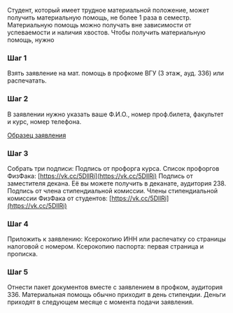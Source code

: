 Студент, который имеет трудное материальной положение, может получить материальную помощь, не более 1 раза в семестр. Материальную помощь можно получать вне зависимости от успеваемости и наличия хвостов. Чтобы получить материальную помощь, нужно

### Шаг 1

Взять заявление на мат. помощь в профкоме ВГУ (3 этаж, ауд. 336) или распечатать.

### Шаг 2

В заявлении нужно указать ваше Ф.И.О., номер проф.билета, факультет и курс, номер телефона.

[Образец заявления](https://sun1-4.userapi.com/c831408/v831408717/17dfbb/_A0MPpQCzZY.jpg)

### Шаг 3

Собрать три подписи: Подпись от профорга курса. Список профоргов ФизФака: [https://vk.cc/5DllRi](https://vk.cc/5DllRi) Подпись от заместителя декана. Её вы можете получить в деканате, аудитория 238. Подпись от члена стипендиальной комиссии. Члены стипендиальной комиссии ФизФака от студентов: [https://vk.cc/5DllRi](https://vk.cc/5DllRi)

### Шаг 4

Приложить к заявлению: Ксерокопию ИНН или распечатку со страницы налоговой с номером. Ксерокопию паспорта: первая страница и прописка.

### Шаг 5

Отнести пакет документов вместе с заявлением в профком, аудитория 336. Материальная помощь обычно приходит в день стипендии. Деньги приходят в следующем месяце с момента подачи заявления.